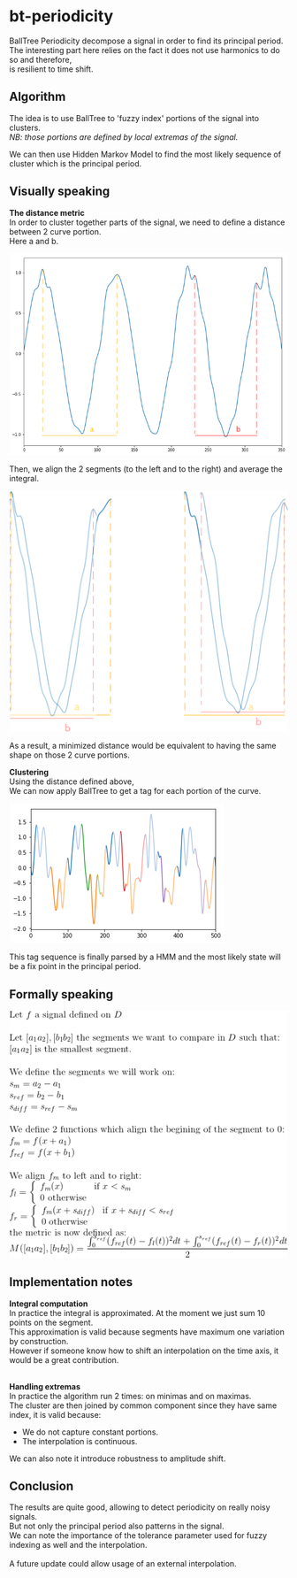 bt-periodicity
===========

BallTree Periodicity decompose a signal in order to find its principal period.<br>
The interesting part here relies on the fact it does not use harmonics to do so and therefore,<br>
is resilient to time shift.


## Algorithm
The idea is to use BallTree to 'fuzzy index' portions of the signal into clusters.<br>
_NB: those portions are defined by local extremas of the signal._<br>

We can then use Hidden Markov Model to find the most likely sequence of cluster which is the principal period.<br>

## Visually speaking

__The distance metric__<br>
In order to cluster together parts of the signal, we need to define a distance between 2 curve portion.<br>
Here a and b.<br>

![](https://raw.githubusercontent.com/pelodelfuego/bt-periodicity/master/img/curve_portion.png)


Then, we align the 2 segments (to the left and to the right) and average the integral.<br>

![](https://raw.githubusercontent.com/pelodelfuego/bt-periodicity/master/img/alignment.gif)

As a result, a minimized distance would be equivalent to having the same shape on those 2 curve portions.


__Clustering__<br>
Using the distance defined above,<br>
We can now apply BallTree to get a tag for each portion of the curve.<br>

![](https://raw.githubusercontent.com/pelodelfuego/bt-periodicity/master/img/signal.png)


This tag sequence is finally parsed by a HMM and the most likely state will be a fix point in the principal period.

## Formally speaking

![](https://raw.githubusercontent.com/pelodelfuego/bt-periodicity/master/img/formal_def.gif)

## Implementation notes

__Integral computation__<br>
In practice the integral is approximated. At the moment we just sum 10 points on the segment.<br>
This approximation is valid because segments have maximum one variation by construction.<br>
However if someone know how to shift an interpolation on the time axis, it would be a great contribution.<br>
<br>

__Handling extremas__<br>
In practice the algorithm run 2 times: on minimas and on maximas.<br>
The cluster are then joined by common component since they have same index, it is valid because:<br>

 * We do not capture constant portions.
 * The interpolation is continuous.

We can also note it introduce robustness to amplitude shift.


## Conclusion

The results are quite good, allowing to detect periodicity on really noisy signals.<br>
But not only the principal period also patterns in the signal.<br>
We can note the importance of the tolerance parameter used for fuzzy indexing as well and the interpolation.<br>
<br>
A future update could allow usage of an external interpolation.

